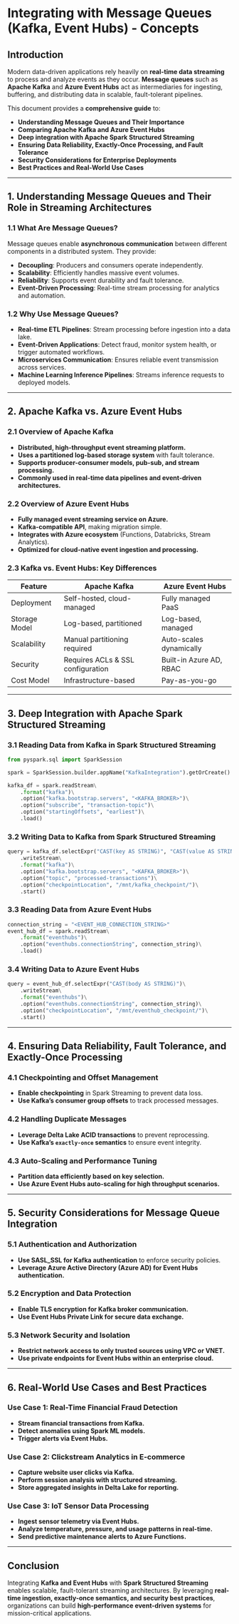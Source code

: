 # **Integrating with Message Queues (Kafka, Event Hubs) - Concepts**

## **Introduction**
Modern data-driven applications rely heavily on **real-time data streaming** to process and analyze events as they occur. **Message queues** such as **Apache Kafka** and **Azure Event Hubs** act as intermediaries for ingesting, buffering, and distributing data in scalable, fault-tolerant pipelines. 

This document provides a **comprehensive guide** to:
- **Understanding Message Queues and Their Importance**
- **Comparing Apache Kafka and Azure Event Hubs**
- **Deep integration with Apache Spark Structured Streaming**
- **Ensuring Data Reliability, Exactly-Once Processing, and Fault Tolerance**
- **Security Considerations for Enterprise Deployments**
- **Best Practices and Real-World Use Cases**

---

## **1. Understanding Message Queues and Their Role in Streaming Architectures**
### **1.1 What Are Message Queues?**
Message queues enable **asynchronous communication** between different components in a distributed system. They provide:
- **Decoupling**: Producers and consumers operate independently.
- **Scalability**: Efficiently handles massive event volumes.
- **Reliability**: Supports event durability and fault tolerance.
- **Event-Driven Processing**: Real-time stream processing for analytics and automation.

### **1.2 Why Use Message Queues?**
- **Real-time ETL Pipelines**: Stream processing before ingestion into a data lake.
- **Event-Driven Applications**: Detect fraud, monitor system health, or trigger automated workflows.
- **Microservices Communication**: Ensures reliable event transmission across services.
- **Machine Learning Inference Pipelines**: Streams inference requests to deployed models.

---

## **2. Apache Kafka vs. Azure Event Hubs**
### **2.1 Overview of Apache Kafka**
- **Distributed, high-throughput event streaming platform.**
- **Uses a partitioned log-based storage system** with fault tolerance.
- **Supports producer-consumer models, pub-sub, and stream processing.**
- **Commonly used in real-time data pipelines and event-driven architectures.**

### **2.2 Overview of Azure Event Hubs**
- **Fully managed event streaming service on Azure.**
- **Kafka-compatible API**, making migration simple.
- **Integrates with Azure ecosystem** (Functions, Databricks, Stream Analytics).
- **Optimized for cloud-native event ingestion and processing.**

### **2.3 Kafka vs. Event Hubs: Key Differences**
| Feature           | Apache Kafka           | Azure Event Hubs        |
|------------------|----------------------|----------------------|
| Deployment      | Self-hosted, cloud-managed | Fully managed PaaS |
| Storage Model  | Log-based, partitioned | Log-based, managed |
| Scalability     | Manual partitioning required | Auto-scales dynamically |
| Security        | Requires ACLs & SSL configuration | Built-in Azure AD, RBAC |
| Cost Model     | Infrastructure-based | Pay-as-you-go |

---

## **3. Deep Integration with Apache Spark Structured Streaming**
### **3.1 Reading Data from Kafka in Spark Structured Streaming**
```python
from pyspark.sql import SparkSession

spark = SparkSession.builder.appName("KafkaIntegration").getOrCreate()

kafka_df = spark.readStream\
    .format("kafka")\
    .option("kafka.bootstrap.servers", "<KAFKA_BROKER>")\
    .option("subscribe", "transaction-topic")\
    .option("startingOffsets", "earliest")\
    .load()
```

### **3.2 Writing Data to Kafka from Spark Structured Streaming**
```python
query = kafka_df.selectExpr("CAST(key AS STRING)", "CAST(value AS STRING)")\
    .writeStream\
    .format("kafka")\
    .option("kafka.bootstrap.servers", "<KAFKA_BROKER>")\
    .option("topic", "processed-transactions")\
    .option("checkpointLocation", "/mnt/kafka_checkpoint/")\
    .start()
```

### **3.3 Reading Data from Azure Event Hubs**
```python
connection_string = "<EVENT_HUB_CONNECTION_STRING>"
event_hub_df = spark.readStream\
    .format("eventhubs")\
    .option("eventhubs.connectionString", connection_string)\
    .load()
```

### **3.4 Writing Data to Azure Event Hubs**
```python
query = event_hub_df.selectExpr("CAST(body AS STRING)")\
    .writeStream\
    .format("eventhubs")\
    .option("eventhubs.connectionString", connection_string)\
    .option("checkpointLocation", "/mnt/eventhub_checkpoint/")\
    .start()
```

---

## **4. Ensuring Data Reliability, Fault Tolerance, and Exactly-Once Processing**
### **4.1 Checkpointing and Offset Management**
- **Enable checkpointing** in Spark Streaming to prevent data loss.
- **Use Kafka’s consumer group offsets** to track processed messages.

### **4.2 Handling Duplicate Messages**
- **Leverage Delta Lake ACID transactions** to prevent reprocessing.
- **Use Kafka’s `exactly-once` semantics** to ensure event integrity.

### **4.3 Auto-Scaling and Performance Tuning**
- **Partition data efficiently based on key selection.**
- **Use Azure Event Hubs auto-scaling for high throughput scenarios.**

---

## **5. Security Considerations for Message Queue Integration**
### **5.1 Authentication and Authorization**
- **Use SASL_SSL for Kafka authentication** to enforce security policies.
- **Leverage Azure Active Directory (Azure AD) for Event Hubs authentication.**

### **5.2 Encryption and Data Protection**
- **Enable TLS encryption for Kafka broker communication.**
- **Use Event Hubs Private Link for secure data exchange.**

### **5.3 Network Security and Isolation**
- **Restrict network access to only trusted sources using VPC or VNET.**
- **Use private endpoints for Event Hubs within an enterprise cloud.**

---

## **6. Real-World Use Cases and Best Practices**
### **Use Case 1: Real-Time Financial Fraud Detection**
- **Stream financial transactions from Kafka.**
- **Detect anomalies using Spark ML models.**
- **Trigger alerts via Event Hubs.**

### **Use Case 2: Clickstream Analytics in E-commerce**
- **Capture website user clicks via Kafka.**
- **Perform session analysis with structured streaming.**
- **Store aggregated insights in Delta Lake for reporting.**

### **Use Case 3: IoT Sensor Data Processing**
- **Ingest sensor telemetry via Event Hubs.**
- **Analyze temperature, pressure, and usage patterns in real-time.**
- **Send predictive maintenance alerts to Azure Functions.**

---

## **Conclusion**
Integrating **Kafka and Event Hubs** with **Spark Structured Streaming** enables scalable, fault-tolerant streaming architectures. By leveraging **real-time ingestion, exactly-once semantics, and security best practices**, organizations can build **high-performance event-driven systems** for mission-critical applications.

